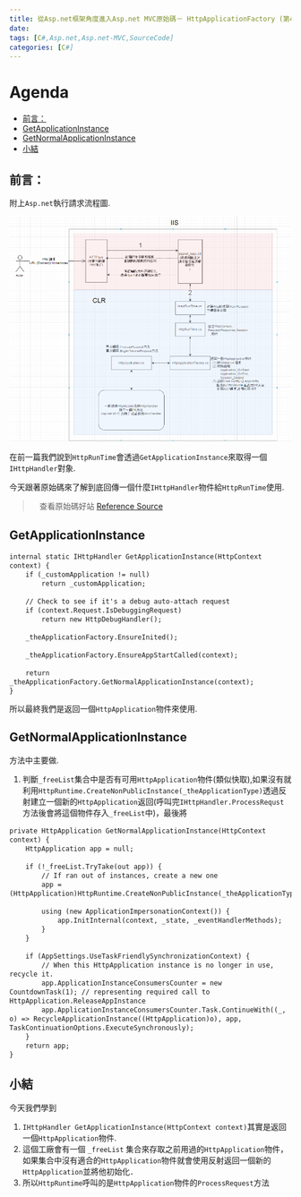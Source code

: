 ```yaml
---
title: 從Asp.net框架角度進入Asp.net MVC原始碼－ HttpApplicationFactory (第4天)
date: 
tags: [C#,Asp.net,Asp.net-MVC,SourceCode]
categories: [C#]
---
```

# Agenda<!-- omit in toc -->
- [前言：](#%E5%89%8D%E8%A8%80)
- [GetApplicationInstance](#GetApplicationInstance)
- [GetNormalApplicationInstance](#GetNormalApplicationInstance)
- [小結](#%E5%B0%8F%E7%B5%90)

## 前言：

附上`Asp.net`執行請求流程圖.

![瀏覽器請求IIS流程](https://raw.githubusercontent.com/isdaniel/MyBlog/master/source/images/IIS_Asp.net_Process.png)

在前一篇我們說到`HttpRunTime`會透過`GetApplicationInstance`來取得一個`IHttpHandler`對象.

今天跟著原始碼來了解到底回傳一個什麼`IHttpHandler`物件給`HttpRunTime`使用.

>　查看原始碼好站 [Reference Source](https://referencesource.microsoft.com/) 


## GetApplicationInstance

```Csharp
internal static IHttpHandler GetApplicationInstance(HttpContext context) {
    if (_customApplication != null)
        return _customApplication;

    // Check to see if it's a debug auto-attach request
    if (context.Request.IsDebuggingRequest)
        return new HttpDebugHandler();

    _theApplicationFactory.EnsureInited();

    _theApplicationFactory.EnsureAppStartCalled(context);

    return _theApplicationFactory.GetNormalApplicationInstance(context);
}
```

所以最終我們是返回一個`HttpApplication`物件來使用.

## GetNormalApplicationInstance

方法中主要做.

1. 判斷`_freeList`集合中是否有可用`HttpApplication`物件(類似快取),如果沒有就利用`HttpRuntime.CreateNonPublicInstance(_theApplicationType)`透過反射建立一個新的`HttpApplication`返回(呼叫完`IHttpHandler.ProcessRequst`方法後會將這個物件存入`_freeList`中)，最後將

```Csharp
private HttpApplication GetNormalApplicationInstance(HttpContext context) {
    HttpApplication app = null;

    if (!_freeList.TryTake(out app)) {
        // If ran out of instances, create a new one
        app = (HttpApplication)HttpRuntime.CreateNonPublicInstance(_theApplicationType);

        using (new ApplicationImpersonationContext()) {
            app.InitInternal(context, _state, _eventHandlerMethods);
        }
    }

    if (AppSettings.UseTaskFriendlySynchronizationContext) {
        // When this HttpApplication instance is no longer in use, recycle it.
        app.ApplicationInstanceConsumersCounter = new CountdownTask(1); // representing required call to HttpApplication.ReleaseAppInstance
        app.ApplicationInstanceConsumersCounter.Task.ContinueWith((_, o) => RecycleApplicationInstance((HttpApplication)o), app, TaskContinuationOptions.ExecuteSynchronously);
    }
    return app;
}
```

## 小結

今天我們學到

1. `IHttpHandler GetApplicationInstance(HttpContext context)`其實是返回一個`HttpApplication`物件.
2. 這個工廠會有一個 `_freeList` 集合來存取之前用過的`HttpApplication`物件，如果集合中沒有適合的`HttpApplication`物件就會使用反射返回一個新的`HttpApplication`並將他初始化．
3. 所以`HttpRuntime`呼叫的是`HttpApplication`物件的`ProcessRequest`方法
